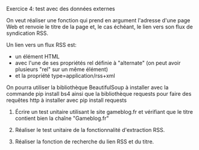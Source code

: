 Exercice 4: test avec des données externes

On veut réaliser une fonction qui prend en argument l'adresse
d'une page Web et renvoie le titre de la page et, le cas échéant,
le lien vers son flux de syndication RSS.

Un lien vers un flux RSS est:
- un élément HTML <link>
- avec l'une de ses propriétés rel définie à "alternate" (on peut avoir plusieurs "rel" sur un même élément)
- et la propriété type=application/rss+xml

On pourra utiliser la bibliothèque BeautifulSoup à installer avec la commande
pip install bs4
ainsi que la bibliothèque requests pour faire des requêtes http à installer avec
pip install requests

1) Écrire un test unitaire utilisant le site gameblog.fr et vérifiant que le titre contient bien la chaîne "Gameblog.fr"

2) Réaliser le test unitaire de la fonctionnalité d'extraction RSS.

3) Réaliser la fonction de recherche du lien RSS et du titre.
